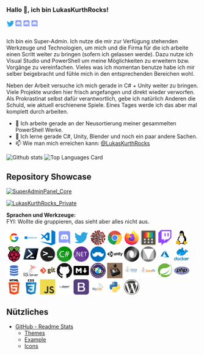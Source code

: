 <!--
**LukasKurthRocks/LukasKurthRocks** is a ✨ _special_ ✨ repository because its `README.md` (this file) appears on your GitHub profile.

Here are some ideas to get you started:

- 🔭 I’m currently working on ...
- 🌱 I’m currently learning ...
- 👯 I’m looking to collaborate on ...
- 🤔 I’m looking for help with ...
- 💬 Ask me about ...
- 📫 How to reach me: ...
- 😄 Pronouns: ...
- ⚡ Fun fact: ...
-->

### Hallo 👋, ich bin LukasKurthRocks!

<a href="https://twitter.com/LukasKurthRock">
  <img align="left" alt="LukasKurthRock | Twitter" width="21px" src="https://raw.githubusercontent.com/LukasKurthRocks/LukasKurthRocks/master/assets/twitter.png"/>
</a>
<a href="https://discorg.gg/TODO">
  <img align="left" alt="LukasKurthRock | Discord" width="21px" src="https://raw.githubusercontent.com/LukasKurthRocks/LukasKurthRocks/master/assets/discord.png"/>
</a>
<a href="https://youtube.gg/TODO">
  <img align="left" alt="LukasKurthRock | YouTube" width="21px" src="https://raw.githubusercontent.com/LukasKurthRocks/LukasKurthRocks/master/assets/discord.png"/>
</a>
<a href="https://example.gg/TODO">
  <img align="left" alt="LukasKurthRock | HomePage" width="21px" src="https://raw.githubusercontent.com/LukasKurthRocks/LukasKurthRocks/master/assets/discord.png"/>
</a>

<br />
<br />

Ich bin ein Super-Admin. Ich nutze die mir zur Verfügung stehenden Werkzeuge und Technologien, um mich und die Firma für die ich arbeite einen Scritt weiter zu bringen (sofern ich gelassen werde). Dazu nutze ich Visual Studio und PowerShell um meine Möglichkeiten zu erweitern bzw. Vorgänge zu vereinfachen. Vieles was ich momentan benutze habe ich mir selber beigebracht und fühle mich in den entsprechenden Bereichen wohl.

Neben der Arbeit versuche ich mich gerade in C# + Unity weiter zu bringen. Viele Projekte wurden hier frisch angefangen und direkt wieder verworfen. Als Prokrastinat selbst dafür verantwortlich, gebe ich natürlich Anderen die Schuld, wie aktuell erschienene Spiele. Eines Tages werde ich das aber mal komplett durch arbeiten.

- 🔭 Ich arbeite gerade an der Neusortierung meiner gesammelten PowerShell Werke.
- 🌱 Ich lerne gerade C#, Unity, Blender und noch ein paar andere Sachen.
- 📫 Wie man mich erreichen kann: <a href="https://twitter.com/LukasKurthRocks">@LukasKurthRocks</a> 


![Github stats](https://github-readme-stats.vercel.app/api?username=LukasKurthRocks&theme=slateorange&show_icons=true&count_private=true)
![Top Languages Card](https://github-readme-stats.vercel.app/api/top-langs/?username=LukasKurthRocks&theme=slateorange&layout=compact)

## Repository Showcase

[![SuperAdminPanel_Core](https://github-readme-stats.vercel.app/api/pin/?username=LukasKurthRocks&repo=SuperAdminPanel_Core&theme=slateorange&show_owner=true)](https://github.com/LukasKurthRocks/SuperAdminPanel_Core)

[![LukasKurthRocks_Private](https://github-readme-stats.vercel.app/api/pin/?username=LukasKurthRocks&repo=LukasKurthRocks_Private&theme=slateorange&show_owner=true)](https://github.com/LukasKurthRocks/LukasKurthRocks_Private)



**Sprachen und Werkzeuge:**  
FYI: Wollte die gruppieren, das sieht aber alles nicht aus.

<code><img height="40" src="https://raw.githubusercontent.com/LukasKurthRocks/LukasKurthRocks/master/assets/google.png"></code>
<code><img height="40" src="https://raw.githubusercontent.com/LukasKurthRocks/LukasKurthRocks/master/assets/windows.png"></code>
<code><img height="40" src="https://raw.githubusercontent.com/LukasKurthRocks/LukasKurthRocks/master/assets/visual-studio-code.png"></code>
<code><img height="40" src="https://raw.githubusercontent.com/LukasKurthRocks/LukasKurthRocks/master/assets/discord.svg"></code>
<code><img height="40" src="https://raw.githubusercontent.com/LukasKurthRocks/LukasKurthRocks/master/assets/twitter.svg"></code>
<code><img height="40" src="https://raw.githubusercontent.com/LukasKurthRocks/LukasKurthRocks/master/assets/covid-19.png"></code>
<code><img height="40" src="https://raw.githubusercontent.com/LukasKurthRocks/LukasKurthRocks/master/assets/chrome.png"></code>
<code><img height="40" src="https://raw.githubusercontent.com/LukasKurthRocks/LukasKurthRocks/master/assets/firefox.png"></code>
<code><img height="40" src="https://raw.githubusercontent.com/LukasKurthRocks/LukasKurthRocks/master/assets/powertoys.png"></code>
<code><img height="40" src="https://raw.githubusercontent.com/LukasKurthRocks/LukasKurthRocks/master/assets/twitch.png"></code>
<code><img height="40" src="https://raw.githubusercontent.com/LukasKurthRocks/LukasKurthRocks/master/assets/linux.png"></code>
<code><img height="40" src="https://raw.githubusercontent.com/LukasKurthRocks/LukasKurthRocks/master/assets/raspberry-pi.png"></code>
<code><img height="40" src="https://raw.githubusercontent.com/LukasKurthRocks/LukasKurthRocks/master/assets/powershell.png"></code>
<code><img height="40" src="https://raw.githubusercontent.com/LukasKurthRocks/LukasKurthRocks/master/assets/terminal.png"></code>
<code><img height="40" src="https://raw.githubusercontent.com/LukasKurthRocks/LukasKurthRocks/master/assets/csharp.png"></code>
<code><img height="40" src="https://raw.githubusercontent.com/LukasKurthRocks/LukasKurthRocks/master/assets/dotnet.png"></code>
<code><img height="40" src="https://raw.githubusercontent.com/LukasKurthRocks/LukasKurthRocks/master/assets/mahapps.png"></code>
<code><img height="40" src="https://raw.githubusercontent.com/LukasKurthRocks/LukasKurthRocks/master/assets/unity.png"></code>
<code><img height="40" src="https://raw.githubusercontent.com/LukasKurthRocks/LukasKurthRocks/master/assets/json.png"></code>
<code><img height="40" src="https://raw.githubusercontent.com/LukasKurthRocks/LukasKurthRocks/master/assets/material-design.png"></code>
<code><img height="40" src="https://raw.githubusercontent.com/LukasKurthRocks/LukasKurthRocks/master/assets/azure.png"></code>
<code><img height="40" src="https://raw.githubusercontent.com/LukasKurthRocks/LukasKurthRocks/master/assets/docker.png"></code>
<code><img height="40" src="https://raw.githubusercontent.com/LukasKurthRocks/LukasKurthRocks/master/assets/sql.png"></code>
<code><img height="40" src="https://raw.githubusercontent.com/LukasKurthRocks/LukasKurthRocks/master/assets/sql-server.png"></code>
<code><img height="40" src="https://raw.githubusercontent.com/LukasKurthRocks/LukasKurthRocks/master/assets/git.png"></code>
<code><img height="40" src="https://raw.githubusercontent.com/LukasKurthRocks/LukasKurthRocks/master/assets/github.png"></code>
<code><img height="40" src="https://raw.githubusercontent.com/LukasKurthRocks/LukasKurthRocks/master/assets/markdown.png"></code>
<code><img height="40" src="https://raw.githubusercontent.com/LukasKurthRocks/LukasKurthRocks/master/assets/global-game-jam.png"></code>
<code><img height="40" src="https://raw.githubusercontent.com/LukasKurthRocks/LukasKurthRocks/master/assets/ludum-dare.png"></code>
<code><img height="40" src="https://raw.githubusercontent.com/LukasKurthRocks/LukasKurthRocks/master/assets/java.png"></code>
<code><img height="40" src="https://raw.githubusercontent.com/LukasKurthRocks/LukasKurthRocks/master/assets/javafx.png"></code>
<code><img height="40" src="https://raw.githubusercontent.com/LukasKurthRocks/LukasKurthRocks/master/assets/spring-boot.png"></code>
<code><img height="40" src="https://raw.githubusercontent.com/LukasKurthRocks/LukasKurthRocks/master/assets/php.png"></code>
<code><img height="40" src="https://raw.githubusercontent.com/LukasKurthRocks/LukasKurthRocks/master/assets/html.png"></code>
<code><img height="40" src="https://raw.githubusercontent.com/LukasKurthRocks/LukasKurthRocks/master/assets/css.png"></code>
<code><img height="40" src="https://raw.githubusercontent.com/LukasKurthRocks/LukasKurthRocks/master/assets/javascript.png"></code>
<code><img height="40" src="https://raw.githubusercontent.com/LukasKurthRocks/LukasKurthRocks/master/assets/jquery.png"></code>
<code><img height="40" src="https://raw.githubusercontent.com/LukasKurthRocks/LukasKurthRocks/master/assets/bootstrap.png"></code>
<code><img height="40" src="https://raw.githubusercontent.com/LukasKurthRocks/LukasKurthRocks/master/assets/mysql.png"></code>
<code><img height="40" src="https://raw.githubusercontent.com/LukasKurthRocks/LukasKurthRocks/master/assets/python.png"></code>
<code><img height="40" src="https://raw.githubusercontent.com/LukasKurthRocks/LukasKurthRocks/master/assets/wordpress.png"></code>

## Nützliches
- [GitHub - Readme Stats](https://github.com/anuraghazra/github-readme-stats)
  - [Themes](https://github.com/anuraghazra/github-readme-stats/blob/master/themes/README.md)
  - [Example](https://github.com/shinokada/shinokada/blob/master/README.md)
  - [Icons](https://github.com/github/explore/tree/master/topics)
